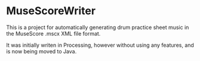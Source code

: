 # MuseScoreWriter
This is a project for automatically generating drum practice sheet music in the MuseScore .mscx XML file format.

It was initially writen in Processing, however without using any features, and is now being moved to Java.
